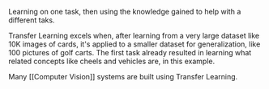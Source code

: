 Learning on one task, then using the knowledge gained to help with a different taks. 

Transfer Learning excels when, after learning from a very large dataset like 10K images of cards, it's applied  to a smaller dataset for generalization, like 100 pictures of golf carts. The first task already resulted in learning what related concepts like cheels and vehicles are, in this example. 

Many [[Computer Vision]] systems are built using Transfer Learning. 


 